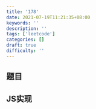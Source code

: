 ```yaml
---
title: '178'
date: 2021-07-19T11:21:35+08:00
keywords: ''
description: ''
tags: ['leetcode']
categories: []
draft: true
difficulty: ''
---
```


## 题目


## JS实现

```javascript

```
